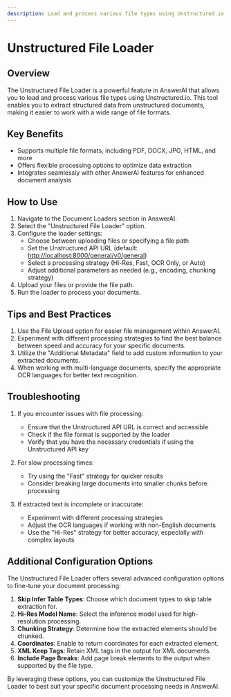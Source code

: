 ```yaml
---
description: Load and process various file types using Unstructured.io
---
```


# Unstructured File Loader

## Overview

The Unstructured File Loader is a powerful feature in AnswerAI that allows you to load and process various file types using Unstructured.io. This tool enables you to extract structured data from unstructured documents, making it easier to work with a wide range of file formats.

## Key Benefits

- Supports multiple file formats, including PDF, DOCX, JPG, HTML, and more
- Offers flexible processing options to optimize data extraction
- Integrates seamlessly with other AnswerAI features for enhanced document analysis

## How to Use

1. Navigate to the Document Loaders section in AnswerAI.
2. Select the "Unstructured File Loader" option.
3. Configure the loader settings:
   - Choose between uploading files or specifying a file path
   - Set the Unstructured API URL (default: <http://localhost:8000/general/v0/general>)
   - Select a processing strategy (Hi-Res, Fast, OCR Only, or Auto)
   - Adjust additional parameters as needed (e.g., encoding, chunking strategy)
4. Upload your files or provide the file path.
5. Run the loader to process your documents.

<!-- TODO: Add a screenshot of the Unstructured File Loader configuration interface -->

## Tips and Best Practices

1. Use the File Upload option for easier file management within AnswerAI.
2. Experiment with different processing strategies to find the best balance between speed and accuracy for your specific documents.
3. Utilize the "Additional Metadata" field to add custom information to your extracted documents.
4. When working with multi-language documents, specify the appropriate OCR languages for better text recognition.

## Troubleshooting

1. If you encounter issues with file processing:
   - Ensure that the Unstructured API URL is correct and accessible
   - Check if the file format is supported by the loader
   - Verify that you have the necessary credentials if using the Unstructured API key

2. For slow processing times:
   - Try using the "Fast" strategy for quicker results
   - Consider breaking large documents into smaller chunks before processing

3. If extracted text is incomplete or inaccurate:
   - Experiment with different processing strategies
   - Adjust the OCR languages if working with non-English documents
   - Use the "Hi-Res" strategy for better accuracy, especially with complex layouts

## Additional Configuration Options

The Unstructured File Loader offers several advanced configuration options to fine-tune your document processing:

1. **Skip Infer Table Types**: Choose which document types to skip table extraction for.
2. **Hi-Res Model Name**: Select the inference model used for high-resolution processing.
3. **Chunking Strategy**: Determine how the extracted elements should be chunked.
4. **Coordinates**: Enable to return coordinates for each extracted element.
5. **XML Keep Tags**: Retain XML tags in the output for XML documents.
6. **Include Page Breaks**: Add page break elements to the output when supported by the file type.

<!-- TODO: Add a screenshot showcasing the advanced configuration options -->

By leveraging these options, you can customize the Unstructured File Loader to best suit your specific document processing needs in AnswerAI.
